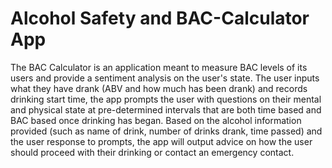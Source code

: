 # Alcohol Safety and BAC-Calculator App

The BAC Calculator is an application meant to measure BAC levels of its users and provide a sentiment analysis on the user's state. The user inputs what they have drank (ABV and how much has been drank) and records drinking start time, the app prompts the user with questions on their mental and physical state at pre-determined intervals that are both time based and BAC based once drinking has began. Based on the alcohol information provided (such as name of drink, number of drinks drank, time passed) and the user response to prompts, the app will output advice on how the user should proceed with their drinking or contact an emergency contact. 
